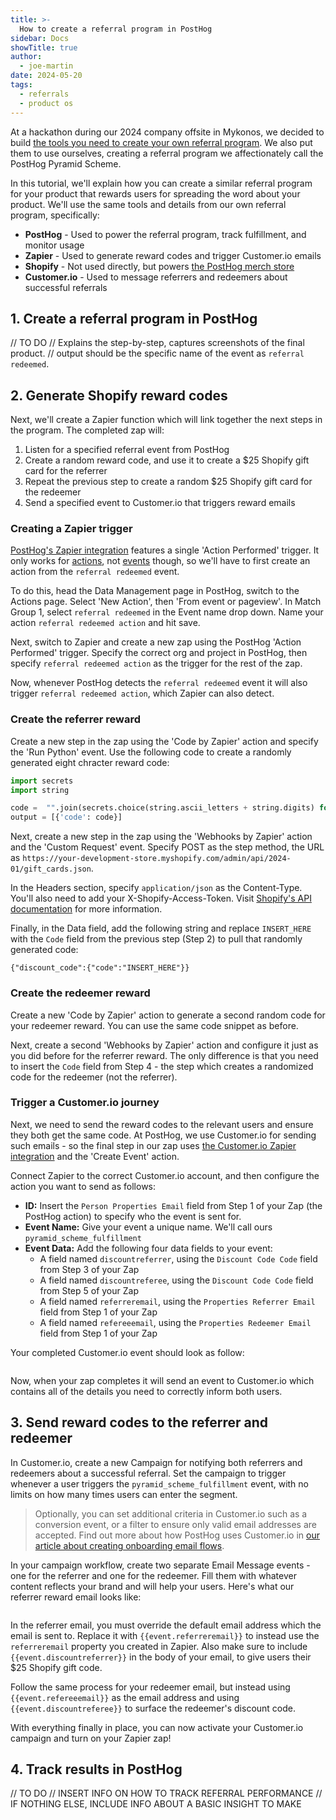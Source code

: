 ```yaml
---
title: >-
  How to create a referral program in PostHog
sidebar: Docs
showTitle: true
author:
  - joe-martin
date: 2024-05-20
tags:
  - referrals
  - product os
---
```


At a hackathon during our 2024 company offsite in Mykonos, we decided to build [the tools you need to create your own referral program](/docs/referrals). We also put them to use ourselves, creating a referral program we affectionately call the PostHog Pyramid Scheme. 

In this tutorial, we'll explain how you can create a similar referral program for your product that rewards users for spreading the word about your product. We'll use the same tools and details from our own referral program, specifically:

- **PostHog** - Used to power the referral program, track fulfillment, and monitor usage
- **Zapier** - Used to generate reward codes and trigger Customer.io emails
- **Shopify** - Not used directly, but powers [the PostHog merch store](/merch)
- **Customer.io** - Used to message referrers and redeemers about successful referrals

## 1. Create a referral program in PostHog

// TO DO
// Explains the step-by-step, captures screenshots of the final product.
// output should be the specific name of the event as `referral redeemed`.  

## 2. Generate Shopify reward codes
Next, we'll create a Zapier function which will link together the next steps in the program. The completed zap will:

1. Listen for a specified referral event from PostHog
2. Create a random reward code, and use it to create a $25 Shopify gift card for the referrer
4. Repeat the previous step to create a random $25 Shopify gift card for the redeemer
5. Send a specified event to Customer.io that triggers reward emails

### Creating a Zapier trigger 
[PostHog's Zapier integration](https://zapier.com/apps/posthog/integrations) features a single 'Action Performed' trigger. It only works for [actions](/docs/data/actions), not [events](/docs/data/events) though, so we'll have to first create an action from the `referral redeemed` event.

To do this, head the Data Management page in PostHog, switch to the Actions page. Select 'New Action', then 'From event or pageview'. In Match Group 1, select `referral redeemed` in the Event name drop down. Name your action `referral redeemed action` and hit save. 

Next, switch to Zapier and create a new zap using the PostHog 'Action Performed' trigger. Specify the correct org and project in PostHog, then specify `referral redeemed action` as the trigger for the rest of the zap. 

Now, whenever PostHog detects the `referral redeemed` event it will also trigger `referral redeemed action`, which Zapier can also detect.

### Create the referrer reward
Create a new step in the zap using the 'Code by Zapier' action and specify the 'Run Python' event. Use the following code to create a randomly generated eight chracter reward code:

```Python
import secrets
import string

code =  "".join(secrets.choice(string.ascii_letters + string.digits) for _ in range(8))
output = [{'code': code}]
```

Next, create a new step in the zap using the 'Webhooks by Zapier' action and the 'Custom Request' event. Specify POST as the step method, the URL as `https://your-development-store.myshopify.com/admin/api/2024-01/gift_cards.json`. 

In the Headers section, specify `application/json` as the Content-Type. You'll also need to add your X-Shopify-Access-Token. Visit [Shopify's API documentation](https://shopify.dev/docs/api/admin-rest/2024-01/resources/gift-card#post-gift-cards) for more information. 

Finally, in the Data field, add the following string and replace `INSERT_HERE` with the `Code` field from the previous step (Step 2) to pull that randomly generated code:

```
{"discount_code":{"code":"INSERT_HERE"}}
```

### Create the redeemer reward
Create a new 'Code by Zapier' action to generate a second random code for your redeemer reward. You can use the same code snippet as before. 

Next, create a second 'Webhooks by Zapier' action and configure it just as you did before for the referrer reward. The only difference is that you need to insert the `Code` field from Step 4 - the step which creates a randomized code for the redeemer (not the referrer).

### Trigger a Customer.io journey
Next, we need to send the reward codes to the relevant users and ensure they both get the same code. At PostHog, we use Customer.io for sending such emails - so the final step in our zap uses [the Customer.io Zapier integration](https://customer.io/docs/journeys/setting-up-and-using-zapier-with-customerio/) and the 'Create Event' action. 

Connect Zapier to the correct Customer.io account, and then configure the action you want to send as follows: 

- **ID:** Insert the `Person Properties Email` field from Step 1 of your Zap (the PostHog action) to specify who the event is sent for. 
- **Event Name:** Give your event a unique name. We'll call ours `pyramid_scheme_fulfillment`
- **Event Data:** Add the following four data fields to your event:
  - A field named `discountreferrer`, using the `Discount Code Code` field from Step 3 of your Zap
  - A field named `discountreferee`, using the `Discount Code Code` field from Step 5 of your Zap
  - A field named `referreremail`, using the `Properties Referrer Email` field from Step 1 of your Zap
  - A field named `refereeemail`, using the `Properties Redeemer Email` field from Step 1 of your Zap

Your completed Customer.io event should look as follow:

<IMAGE>

Now, when your zap completes it will send an event to Customer.io which contains all of the details you need to correctly inform both users. 

## 3. Send reward codes to the referrer and redeemer
In Customer.io, create a new Campaign for notifying both referrers and redeemers about a successful referral. Set the campaign to trigger whenever a user triggers the `pyramid_scheme_fulfillment` event, with no limits on how many times users can enter the segment.

> Optionally, you can set additional criteria in Customer.io such as a conversion event, or a filter to ensure only valid email addresses are accepted. Find out more about how PostHog uses Customer.io in [our article about creating onboarding email flows](/blog/how-we-built-email-onboarding).

In your campaign workflow, create two separate Email Message events - one for the referrer and one for the redeemer. Fill them with whatever content reflects your brand and will help your users. Here's what our referrer reward email looks like:

<IMAGE>

In the referrer email, you must override the default email address which the email is sent to. Replace it with `{{event.referreremail}}` to instead use the `referreremail` property you created in Zapier. Also make sure to include `{{event.discountreferrer}}` in the body of your email, to give users their $25 Shopify gift code.

Follow the same process for your redeemer email, but instead using `{{event.refereeemail}}` as the email address and using `{{event.discountreferee}}` to surface the redeemer's discount code.

With everything finally in place, you can now activate your Customer.io campaign and turn on your Zapier zap!

## 4. Track results in PostHog

// TO DO
// INSERT INFO ON HOW TO TRACK REFERRAL PERFORMANCE
// IF NOTHING ELSE, INCLUDE INFO ABOUT A BASIC INSIGHT TO MAKE